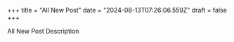 +++
title = "All New Post"
date = "2024-08-13T07:26:06.559Z"
draft = false
+++

  All New Post Description
        